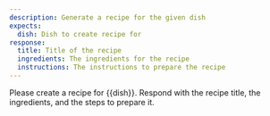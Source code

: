 ```yaml
---
description: Generate a recipe for the given dish
expects:
  dish: Dish to create recipe for
response:
  title: Title of the recipe
  ingredients: The ingredients for the recipe
  instructions: The instructions to prepare the recipe
---
```

Please create a recipe for {{dish}}.
Respond with the recipe title, the ingredients, and the steps to prepare it.